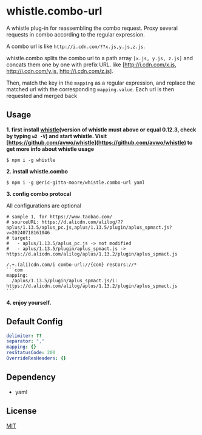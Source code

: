 # whistle.combo-url

A whistle plug-in for reassembling the combo request. Proxy several requests in combo according to the regular expression.

A combo url is like `http://i.cdn.com/??x.js,y.js,z.js`. 

whistle.combo splits the combo url to a path array `[x.js, y.js, z.js]` and concats them one by one with prefix URL. like [http://i.cdn.com/x.js, http://i.cdn.com/y.js, http://i.cdn.com/z.js].

Then, match the key in the `mapping` as a regular expression, and replace the matched url with the corresponding `mapping.value`. Each url is then requested and merged back

## Usage

**1. first install [whistle](https://github.com/avwo/whistle)(version of whistle must above or equal 0.12.3, check by typing `w2 -V`) and start whistle. Visit [https://github.com/avwo/whistle](https://github.com/avwo/whistle) to get more info about whistle usage**

```
$ npm i -g whistle
```

**2. install whistle.combo**

```
$ npm i -g @eric-gitta-moore/whistle.combo-url yaml
```
    

**3. config combo protocal**

All configurations are optional

~~~
# sample 1, for https://www.taobao.com/
# sourceURL: https://d.alicdn.com/alilog/??aplus/1.13.5/aplus_pc.js,aplus/1.13.5/plugin/aplus_spmact.js?v=20240718161046
# target:
#   - aplus/1.13.5/aplus_pc.js -> not modified
#   - aplus/1.13.5/plugin/aplus_spmact.js -> https://d.alicdn.com/alilog/aplus/1.13.2/plugin/aplus_spmact.js

/.+.(ali)cdn.com/i combo-url://{com} resCors://*
```com
mapping:
  /aplus/1.13.5/plugin/aplus_spmact.js/i: https://d.alicdn.com/alilog/aplus/1.13.2/plugin/aplus_spmact.js
```
~~~

**4. enjoy yourself.**

## Default Config

```yaml
delimiter: ??
separator: ","
mapping: {}
resStatusCode: 200
OverrideResHeaders: {}
```

## Dependency
- yaml

## License
[MIT](./LICENSE)
